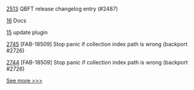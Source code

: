 
[2513](https://github.com/hyperledger/besu/pull/2513) QBFT release changelog entry (#2487)

[16](https://github.com/hyperledger-labs/fabric-operations-console/pull/16) Docs

[15](https://github.com/hyperledger-labs/fabric-operations-console/pull/15) update plugin

[2745](https://github.com/hyperledger/fabric/pull/2745) [FAB-18509] Stop panic if collection index path is wrong (backport #2726)

[2744](https://github.com/hyperledger/fabric/pull/2744) [FAB-18509] Stop panic if collection index path is wrong (backport #2726)


[See more >>>](https://start-here.hyperledger.org/pull-requests)
